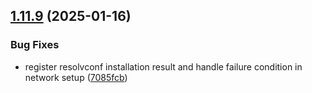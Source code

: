 ## [1.11.9](https://github.com/arpanrec/arpanrec.nebula/compare/1.11.8...1.11.9) (2025-01-16)


### Bug Fixes

* register resolvconf installation result and handle failure condition in network setup ([7085fcb](https://github.com/arpanrec/arpanrec.nebula/commit/7085fcb973fde3930a46d9fe1e7e2119a771f1f2))
